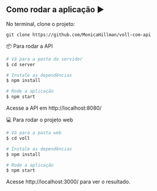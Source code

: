 ## Como rodar a aplicação :arrow_forward:

No terminal, clone o projeto: 

```
git clone https://github.com/MonicaHillman/voll-com-api
```

📦 Para rodar a API
```bash
# Vá para a pasta do servidor
$ cd server

# Instale as dependências
$ npm install

# Rode a aplicação
$ npm start
```
Acesse a API em http://localhost:8080/

💻 Para rodar o projeto web
```bash
# Vá para a pasta web
$ cd voll

# Instale as dependências
$ npm install

# Rode a aplicação
$ npm start
```
Acesse http://localhost:3000/ para ver o resultado.
